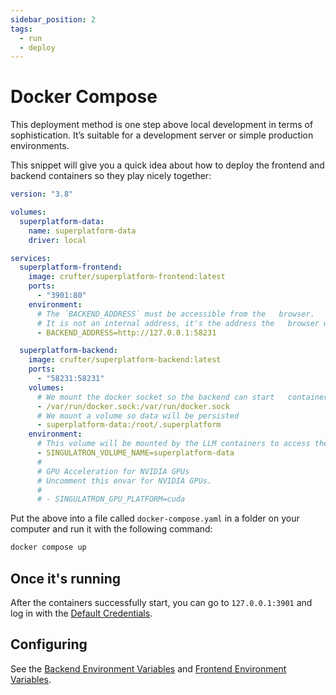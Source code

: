 ```yaml
---
sidebar_position: 2
tags:
  - run
  - deploy
---
```


# Docker Compose

This deployment method is one step above local development in terms of sophistication. It’s suitable for a development server or simple production environments.

This snippet will give you a quick idea about how to deploy the frontend and backend containers so they play nicely together:

```yaml
version: "3.8"

volumes:
  superplatform-data:
    name: superplatform-data
    driver: local

services:
  superplatform-frontend:
    image: crufter/superplatform-frontend:latest
    ports:
      - "3901:80"
    environment:
      # The `BACKEND_ADDRESS` must be accessible from the   browser.
      # It is not an internal address, it's the address the   browser will make API requests to.
      - BACKEND_ADDRESS=http://127.0.0.1:58231

  superplatform-backend:
    image: crufter/superplatform-backend:latest
    ports:
      - "58231:58231"
    volumes:
      # We mount the docker socket so the backend can start   containers
      - /var/run/docker.sock:/var/run/docker.sock
      # We mount a volume so data will be persisted
      - superplatform-data:/root/.superplatform
    environment:
      # This volume will be mounted by the LLM containers to access the models downloaded by Superplatform.
      - SINGULATRON_VOLUME_NAME=superplatform-data
      #
      # GPU Acceleration for NVIDIA GPUs
      # Uncomment this envar for NVIDIA GPUs.
      #
      # - SINGULATRON_GPU_PLATFORM=cuda
```

Put the above into a file called `docker-compose.yaml` in a folder on your computer and run it with the following command:

```sh
docker compose up
```

## Once it's running

After the containers successfully start, you can go to `127.0.0.1:3901` and log in with the [Default Credentials](/docs/running/using#default-credentials).

## Configuring

See the [Backend Environment Variables](./backend-environment-variables/) and [Frontend Environment Variables](./backend-environment-variables/).
